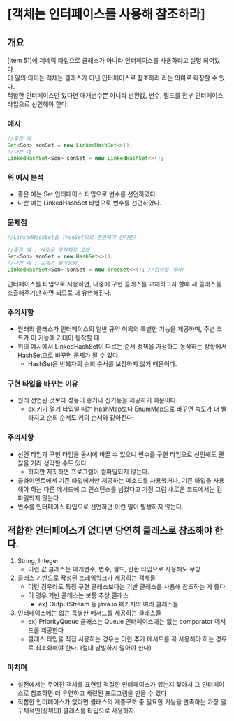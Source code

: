 # [객체는 인터페이스를 사용해 참조하라]
## 개요
[item 51]에 제네릭 타입으로 클래스가 아니라 인터페이스를 사용하라고 설명 되어있다.\
이 말의 의미는 객체는 클래스가 아닌 인터페이스로 참조하라 라는 의미로 확장할 수 있다.\
적합한 인터페이스만 있다면 매개변수뿐 아니라 반환값, 변수, 필드를 전부 인터페이스 타입으로 선언해야 한다.
### 예시
```JAVA
//좋은 예
Set<Son> sonSet = new LinkedHashSet<>();
//나쁜 예
LinkedHashSet<Son> sonSet = new LinkedHashSet<>();
```
### 위 예시 분석
- 좋은 예는 Set 인터페이스 타입으로 변수를 선언하였다.
- 나쁜 예는 LinkedHashSet 타입으로 변수를 선언하였다.

### 문제점
```JAVA
//LinkedHashSet을 TreeSet으로 변환해야 한다면?

//좋은 예 : 새로운 구현체로 교체
Set<Son> sonSet = new HashSet<>();
//나쁜 예 : 교체가 불가능함
LinkedHashSet<Son> sonSet = new TreeSet<>(); //컴파일 에러!
```
인터페이스를 타입으로 사용하면, 나중에 구현 클래스를 교체하고자 할때 새 클래스를 호출해주기만 하면 되므로 더 유연해진다.

### 주의사항
- 원래의 클래스가 인터페이스의 일반 규약 이외의 특별한 기능을 제공하며, 주변 코드가 이 기능에 기대어 동작할 때
- 위의 예시에서 LinkedHashSet이 따르는 순서 정책을 가정하고 동작하는 상황에서 HashSet으로 바꾸면 문제가 될 수 있다.
  - HashSet은 반복자의 순회 순서를 보장하지 않기 때문이다.

### 구현 타입을 바꾸는 이유
- 원래 선언된 것보다 성능이 좋거나 신기능을 제공하기 때문이다.
  - ex.키가 열거 타입일 때는 HashMap보다 EnumMap으로 바꾸면 속도가 더 빨라지고 순회 순서도 키의 순서와 같아진다.
### 주의사항
- 선언 타입과 구현 타입을 동시에 바꿀 수 있으니 변수를 구현 타입으로 선언해도 괜찮을 거라 생각할 수도 있다.
  - 하지만 자칫하면 프로그램이 컴파일되지 않는다.
- 클라이언트에서 기존 타입에서만 제공하는 메소드를 사용했거나, 기존 타입을 사용해야 하는 다른 메서드에 그 인스턴스를 넘겼다고 가정 그럼 새로운 코드에서는 컴파일되지 않는다.
- 변수를 인터페이스 타입으로 선언하면 이런 일이 발생하지 않는다.
## 적합한 인터페이스가 없다면 당연히 클래스로 참조해야 한다.

1. String, Integer
   - 이런 값 클래스는 매개변수, 변수, 필드, 반환 타입으로 사용해도 무방
2. 클래스 기반으로 작성된 프레임워크가 제공하는 객체들
   - 이런 경우라도 특정 구현 클래스보다는 기반 클래스를 사용해 참조하는 게 좋다.
   - 이 경우 기반 클래스는 보통 추상 클래스
     - ex) OutputStream 등 java.io 패키지의 여러 클래스들
3. 인터페이스에는 없는 특별한 메서드를 제공하는 클래스들
   - ex) PriorityQueue 클래스는 Queue 인터페이스에는 없는 comparator 메서드를 제공한다
   - 클래스 타입을 직접 사용하는 경우는 이런 추가 메서드를 꼭 사용해야 하는 경우로 최소화해야 한다. (절대 남발하지 말아야 한다)


### 마치며
- 실전에서는 주어진 객체를 표현할 적절한 인터페이스가 있는지 찾아서 그 인터페이스로 참조하면 더 유연하고 세련된 프로그램을 만들 수 있다
- 적합한 인터페이스가 없다면 클래스의 계층구조 중 필요한 기능을 만족하는 가장 덜 구체적인(상위의) 클래스를 타입으로 사용하자